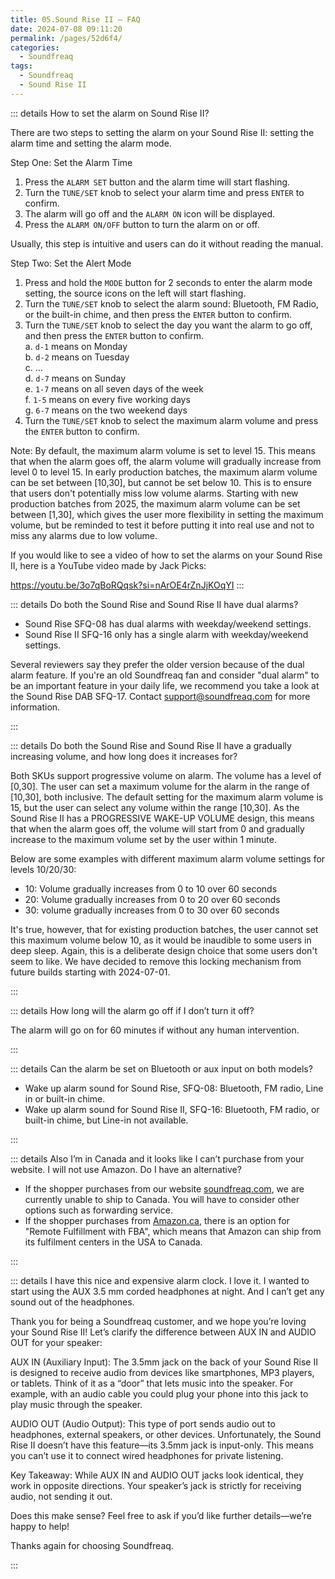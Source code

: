 ```yaml
---
title: 05.Sound Rise II — FAQ
date: 2024-07-08 09:11:20
permalink: /pages/52d6f4/
categories: 
  - Soundfreaq
tags: 
  - Soundfreaq
  - Sound Rise II
---
```


::: details How to set the alarm on Sound Rise II?

There are two steps to setting the alarm on your Sound Rise II: setting the alarm time and setting the alarm mode.

Step One: Set the Alarm Time

1. Press the `ALARM SET` button and the alarm time will start flashing.
2. Turn the `TUNE/SET` knob to select your alarm time and press `ENTER` to confirm.
3. The alarm will go off and the `ALARM ON` icon will be displayed.
4. Press the `ALARM ON/OFF` button to turn the alarm on or off.

Usually, this step is intuitive and users can do it without reading the manual.

Step Two: Set the Alert Mode

1. Press and hold the `MODE` button for 2 seconds to enter the alarm mode setting, the source icons on the left will start flashing.
2. Turn the `TUNE/SET` knob to select the alarm sound: Bluetooth, FM Radio, or the built-in chime, and then press the `ENTER` button to confirm.
3. Turn the `TUNE/SET` knob to select the day you want the alarm to go off, and then press the `ENTER` button to confirm.  
   a. `d-1` means on Monday  
   b. `d-2` means on Tuesday  
   c. ...  
   d. `d-7` means on Sunday  
   e. `1-7` means on all seven days of the week  
   f. `1-5` means on every five working days  
   g. `6-7` means on the two weekend days
4. Turn the `TUNE/SET` knob to select the maximum alarm volume and press the `ENTER` button to confirm.

Note: By default, the maximum alarm volume is set to level 15. This means that when the alarm goes off, the alarm volume will gradually increase from level 0 to level 15. In early production batches, the maximum alarm volume can be set between [10,30], but cannot be set below 10. This is to ensure that users don't potentially miss low volume alarms. Starting with new production batches from 2025, the maximum alarm volume can be set between [1,30], which gives the user more flexibility in setting the maximum volume, but be reminded to test it before putting it into real use and not to miss any alarms due to low volume.

If you would like to see a video of how to set the alarms on your Sound Rise II, here is a YouTube video made by Jack Picks:

https://youtu.be/3o7qBoRQqsk?si=nArOE4rZnJjKOqYI
:::

::: details Do both the Sound Rise and Sound Rise II have dual alarms?

- Sound Rise SFQ-08 has dual alarms with weekday/weekend settings.
- Sound Rise II SFQ-16 only has a single alarm with weekday/weekend settings.

Several reviewers say they prefer the older version because of the dual alarm feature. If you're an old Soundfreaq fan and consider "dual alarm" to be an important feature in your daily life, we recommend you take a look at the Sound Rise DAB SFQ-17. Contact support@soundfreaq.com for more information.

:::

::: details Do both the Sound Rise and Sound Rise II have a gradually increasing volume, and how long does it increases for?

Both SKUs support progressive volume on alarm. The volume has a level of [0,30]. The user can set a maximum volume for the alarm in the range of [10,30], both inclusive. The default setting for the maximum alarm volume is 15, but the user can select any volume within the range [10,30].
As the Sound Rise II has a PROGRESSIVE WAKE-UP VOLUME design, this means that when the alarm goes off, the volume will start from 0 and gradually increase to the maximum volume set by the user within 1 minute.

Below are some examples with different maximum alarm volume settings for levels 10/20/30:

- 10: Volume gradually increases from 0 to 10 over 60 seconds
- 20: Volume gradually increases from 0 to 20 over 60 seconds
- 30: volume gradually increases from 0 to 30 over 60 seconds

It's true, however, that for existing production batches, the user cannot set this maximum volume below 10, as it would be inaudible to some users in deep sleep. Again, this is a deliberate design choice that some users don't seem to like. We have decided to remove this locking mechanism from future builds starting with 2024-07-01.

:::

::: details How long will the alarm go off if I don’t turn it off?

The alarm will go on for 60 minutes if without any human intervention.

:::

::: details Can the alarm be set on Bluetooth or aux input on both models?

- Wake up alarm sound for Sound Rise, SFQ-08: Bluetooth, FM radio, Line in or built-in chime.
- Wake up alarm sound for Sound Rise II, SFQ-16: Bluetooth, FM radio, or built-in chime, but Line-in not available.

:::

::: details Also I’m in Canada and it looks like I can’t purchase from your website. I will not use Amazon. Do I have an alternative?

- If the shopper purchases from our website [soundfreaq.com](https://soundfreaq.com/), we are currently unable to ship to Canada. You will have to consider other options such as forwarding service.
- If the shopper purchases from [Amazon.ca](https://amazon.ca/), there is an option for "Remote Fulfillment with FBA", which means that Amazon can ship from its fulfilment centers in the USA to Canada.

:::

::: details I have this nice and expensive alarm clock. I love it. I wanted to start using the AUX 3.5 mm corded headphones at night. And I can’t get any sound out of the headphones.

Thank you for being a Soundfreaq customer, and we hope you’re loving your Sound Rise II! Let’s clarify the difference between AUX IN and AUDIO OUT for your speaker:

AUX IN (Auxiliary Input): The 3.5mm jack on the back of your Sound Rise II is designed to receive audio from devices like smartphones, MP3 players, or tablets. Think of it as a “door” that lets music into the speaker. For example, with an audio cable you could plug your phone into this jack to play music through the speaker.

AUDIO OUT (Audio Output): This type of port sends audio out to headphones, external speakers, or other devices. Unfortunately, the Sound Rise II doesn’t have this feature—its 3.5mm jack is input-only. This means you can’t use it to connect wired headphones for private listening.

Key Takeaway: While AUX IN and AUDIO OUT jacks look identical, they work in opposite directions. Your speaker’s jack is strictly for receiving audio, not sending it out.

Does this make sense? Feel free to ask if you’d like further details—we’re happy to help!

Thanks again for choosing Soundfreaq.

:::

